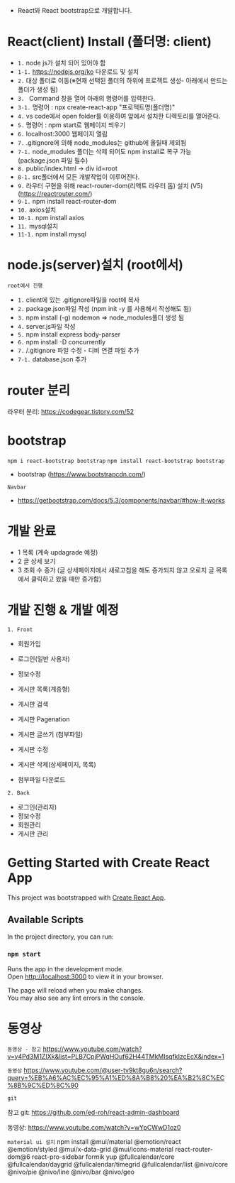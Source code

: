 - React와 React bootstrap으로 개발합니다.

# React(client) Install (폴더명: client)
- `1.` node js가 설치 되어 있어야 함
- `1-1.` https://nodejs.org/ko 다운로드 및 설치
- `2.` 대상 폴더로 이동(※현재 선택된 폴더의 하위에 프로젝트 생성- 아래에서 만드는 폴더가 생성 됨)
- `3. ` Command 창을 열어 아래의 명령어를 입력한다.
- `3-1.` 명령어 : npx create-react-app "프로젝트명(폴더명)"
- `4.` vs code에서 open folder를 이용하여 앞에서 설치한 디렉토리를 열어준다.
- `5.` 명령어 : npm start로 웹페이지 띄우기
- `6.` localhost:3000 웹페이지 열림
- `7.` .gitignore에 의해 node_modules는 github에 올릴때 제외됨
- `7-1.` node_modules 폴더는 삭제 되어도 npm install로 복구 가능 (package.json 파일 필수)
- `8.` public/index.html -> div id=root
- `8-1.` src폴더에서 모든 개발작업이 이루어진다.
- `9.` 라우터 구현을 위해 react-router-dom(리액트 라우터 돔) 설치 (V5) (https://reactrouter.com/)
- `9-1.` npm install react-router-dom
- `10.` axios설치
- `10-1.` npm install axios
- `11.` mysql설치
- `11-1.` npm install mysql

# node.js(server)설치 (root에서)
`root에서 진행`
- `1.` client에 있는 .gitignore파일을 root에 복사
- `2.` package.json파일 작성 (npm init -y 를 사용해서 작성해도 됨)
- `3.` npm install (-g) nodemon => node_modules폴더 생성 됨
- `4.` server.js파일 작성
- `5.` npm install express body-parser
- `6.` npm install -D concurrently
- `7.` /.gitignore 파일 수정 - 디비 연결 파일 추가
- `7-1.` database.json 추가

# router 분리
라우터 분리: https://codegear.tistory.com/52

# bootstrap
`npm i react-bootstrap bootstrap`
`npm install react-bootstrap bootstrap`

- bootstrap (https://www.bootstrapcdn.com/)

`Navbar`
- https://getbootstrap.com/docs/5.3/components/navbar/#how-it-works


# 개발 완료
- 1 목록 (계속 updagrade 예정)
- 2 글 상세 보기
- 3 조회 수 증가 (글 상세페이지에서 새로고침을 해도 증가되지 않고 오로지 글 목록에서 클릭하고 왔을 때만 증가함)

# 개발 진행 & 개발 예정
`1. Front`
- 회원가입
- 로그인(일반 사용자)
- 정보수정

- 게시판 목록(계층형)
- 게시판 검색
- 게시판 Pagenation
- 게시판 글쓰기 (첨부파일)
- 게시판 수정
- 게시판 삭제(상세페이지, 목록)
- 첨부파일 다운로드

`2. Back`
- 로그인(관리자)
- 정보수정
- 회원관리
- 게시판 관리






# Getting Started with Create React App

This project was bootstrapped with [Create React App](https://github.com/facebook/create-react-app).

## Available Scripts

In the project directory, you can run:

### `npm start`

Runs the app in the development mode.\
Open [http://localhost:3000](http://localhost:3000) to view it in your browser.

The page will reload when you make changes.\
You may also see any lint errors in the console.


# 동영상
`동영상 - 참고`
https://www.youtube.com/watch?v=y4Pd3M1ZIXk&list=PLB7CpjPWqHOuf62H44TMkMIsqfkIzcEcX&index=1


`동영상`
https://www.youtube.com/@user-tv9kt8gu6n/search?query=%EB%A6%AC%EC%95%A1%ED%8A%B8%20%EA%B2%8C%EC%8B%9C%ED%8C%90

`git`



참고 git: 
https://github.com/ed-roh/react-admin-dashboard

동영상: 
https://www.youtube.com/watch?v=wYpCWwD1oz0



`material ui 설치`
npm install @mui/material @emotion/react @emotion/styled @mui/x-data-grid @mui/icons-material react-router-dom@6 react-pro-sidebar formik yup @fullcalendar/core @fullcalendar/daygrid @fullcalendar/timegrid @fullcalendar/list @nivo/core @nivo/pie @nivo/line @nivo/bar @nivo/geo